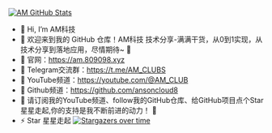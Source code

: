 [![AM GitHub Stats](https://github-readme-stats.zohan.tech/api?username=ansoncloud8&show_icons=true&hide=contribs,prs&include_all_commits=true&bg_color=30,fcb590,e46454&title_color=fff&text_color=fff&icon_color=fff)](https://github.com/ansoncloud8)

- 👋 Hi, I’m AM科技
- 🤖 欢迎来到我的 GitHub 仓库！AM科技 技术分享-满满干货，从0到1实现，从技术分享到落地应用，尽情期待~ 🚀
- 🚀 官网：https://am.809098.xyz
- 👀 Telegram交流群：https://t.me/AM_CLUBS
- 🌱 YouTube频道：https://youtube.com/@AM_CLUB
- 💞️ Github频道：https://github.com/ansoncloud8
- 🎁 请订阅我的YouTube频道、follow我的GitHub仓库、给GitHub项目点个Star星星走起,你的支持是我不断前进的动力！ 💖
- ⚡ Star 星星走起
[![Stargazers over time](https://starchart.cc/ansoncloud8/am-tunnel.svg?variant=adaptive)](https://starchart.cc/ansoncloud8/am-tunnel)

<!---
ansoncloud8/ansoncloud8 is a ✨ special ✨ repository because its `README.md` (this file) appears on your GitHub profile.
You can click the Preview link to take a look at your changes.
--->
